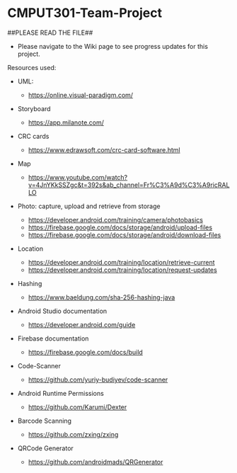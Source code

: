 # CMPUT301-Team-Project

##PLEASE READ THE FILE##

- Please navigate to the Wiki page to see progress updates for this project. 


Resources used:
- UML:
    - https://online.visual-paradigm.com/

- Storyboard 
    - https://app.milanote.com/
  
- CRC cards
    - https://www.edrawsoft.com/crc-card-software.html

- Map
    - https://www.youtube.com/watch?v=4JnYKkSSZgc&t=392s&ab_channel=Fr%C3%A9d%C3%A9ricRALLO
   
- Photo: capture, upload and retrieve from storage
    - https://developer.android.com/training/camera/photobasics
    - https://firebase.google.com/docs/storage/android/upload-files
    - https://firebase.google.com/docs/storage/android/download-files

- Location
    - https://developer.android.com/training/location/retrieve-current
    - https://developer.android.com/training/location/request-updates

- Hashing
    - https://www.baeldung.com/sha-256-hashing-java

- Android Studio documentation
    - https://developer.android.com/guide
   
- Firebase documentation
    - https://firebase.google.com/docs/build

- Code-Scanner
    - https://github.com/yuriy-budiyev/code-scanner
    
- Android Runtime Permissions
    - https://github.com/Karumi/Dexter
    
- Barcode Scanning
    - https://github.com/zxing/zxing

- QRCode Generator
    - https://github.com/androidmads/QRGenerator  

